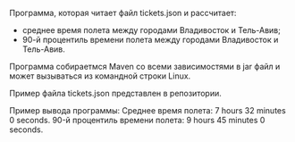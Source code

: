 Программа, которая читает файл tickets.json и рассчитает:
- среднее время полета между городами Владивосток и Тель-Авив;
- 90-й процентиль времени полета между городами Владивосток и Тель-Авив.

Программа собираетмся Maven со всеми зависимостями в jar файл и
может вызываться из командной строки Linux.

Пример файла tickets.json представлен в репозитории.

Пример вывода программы:
Среднее время полета: 7 hours 32 minutes 0 seconds.
90-й процентиль времени полета: 9 hours 45 minutes 0 seconds.
